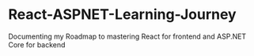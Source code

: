 # React-ASPNET-Learning-Journey
Documenting my Roadmap to mastering React for frontend and ASP.NET Core for backend
